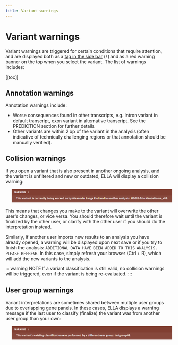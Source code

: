 ```yaml
---
title: Variant warnings
---
```


# Variant warnings

Variant warnings are triggered for certain conditions that require attention, and are displayed both as a [tag in the side bar](/manual/side-bar.html#variant-tags) (`!`) and as a red warning banner on the top when you select the variant. The list of warnings includes:

[[toc]]

## Annotation warnings

Annotation warnings include: 

- Worse consequences found in other transcripts, e.g. intron variant in default transcript, exon variant in alternative transcript. See the PREDICTION section for further details.
- Other variants are within 2 bp of the variant in the analysis (often indicative of technically challenging regions or that annotation should be manually verified).

## Collision warnings

If you open a variant that is also present in another ongoing analysis, and the variant is unfiltered and new or outdated, ELLA will display a collision warning: 

<div style="text-indent: 4%;"><img src="./img/collision_warning.png"></div>

This means that changes you make to the variant will overwrite the other user's changes, or vice versa. You should therefore wait until the variant is finalized by the other user, or clarify with the other user if you should do the interpretation instead.  

Similarly, if another user imports new results to an analysis you have already opened, a warning will be displayed upon next save or if you try to finish the analysis: `ADDITIONAL DATA HAVE BEEN ADDED TO THIS ANALYSIS. PLEASE REFRESH`. In this case, simply refresh your browser (Ctrl + R), which will add the new variants to the analysis.

::: warning NOTE
If a variant classification is still valid, no collision warnings will be triggered, even if the variant is being re-evaluated. 
:::

## User group warnings

Variant interpretations are sometimes shared between multiple user groups due to overlapping gene panels. In these cases, ELLA displays a warning message if the last user to classify (finalize) the variant was from another user group than your own: 

<div style="text-indent: 4%;"><img src="./img/user_group_warning.png"></div>

